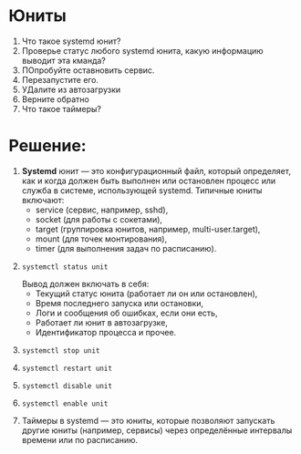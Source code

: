 # Юниты

1. Что такое systemd юнит?
2. Проверье статус любого systemd юнита, какую информацию выводит эта кманда?
3. ПОпробуйте оставновить сервис.
4. Перезапустите его.
5. УДалите из автозагрузки
6. Верните обратно
7. Что такое таймеры?

# Решение:
1. **Systemd** юнит — это конфигурационный файл, который определяет, как и когда должен быть выполнен или остановлен процесс или служба в системе, использующей systemd. Типичные юниты включают:
   - service (сервис, например, sshd),
   - socket (для работы с сокетами),
   - target (группировка юнитов, например, multi-user.target),
   - mount (для точек монтирования),
   - timer (для выполнения задач по расписанию).
2.
   ```
   systemctl status unit
   ```
   Вывод должен включать в себя:
    - Текущий статус юнита (работает ли он или остановлен),
    - Время последнего запуска или остановки,
    - Логи и сообщения об ошибках, если они есть,
    - Работает ли юнит в автозагрузке,
    - Идентификатор процесса и прочее.
3.
   ```
   systemctl stop unit
   ```
4.
   ```
   systemctl restart unit
   ```
5.
   ```
   systemctl disable unit
   ```
6.
   ```
   systemctl enable unit
   ```
7. Таймеры в systemd — это юниты, которые позволяют запускать другие юниты (например, сервисы) через определённые интервалы времени или по расписанию.
